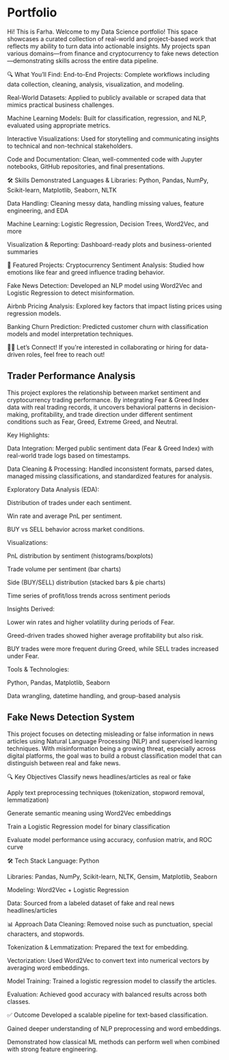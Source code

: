 # Portfolio
Hi! This is Farha. Welcome to my Data Science portfolio! This space showcases a curated collection of real-world and project-based work that reflects my ability to turn data into actionable insights. My projects span various domains—from finance and cryptocurrency to fake news detection—demonstrating skills across the entire data pipeline.

🔍 What You’ll Find:
End-to-End Projects: Complete workflows including data collection, cleaning, analysis, visualization, and modeling.

Real-World Datasets: Applied to publicly available or scraped data that mimics practical business challenges.

Machine Learning Models: Built for classification, regression, and NLP, evaluated using appropriate metrics.

Interactive Visualizations: Used for storytelling and communicating insights to technical and non-technical stakeholders.

Code and Documentation: Clean, well-commented code with Jupyter notebooks, GitHub repositories, and final presentations.

🛠️ Skills Demonstrated
Languages & Libraries: Python, Pandas, NumPy, Scikit-learn, Matplotlib, Seaborn, NLTK

Data Handling: Cleaning messy data, handling missing values, feature engineering, and EDA

Machine Learning: Logistic Regression, Decision Trees, Word2Vec, and more

Visualization & Reporting: Dashboard-ready plots and business-oriented summaries

📌 Featured Projects:
Cryptocurrency Sentiment Analysis: Studied how emotions like fear and greed influence trading behavior.

Fake News Detection: Developed an NLP model using Word2Vec and Logistic Regression to detect misinformation.

Airbnb Pricing Analysis: Explored key factors that impact listing prices using regression models.

Banking Churn Prediction: Predicted customer churn with classification models and model interpretation techniques.

👩‍💻 Let’s Connect!
If you're interested in collaborating or hiring for data-driven roles, feel free to reach out!





## Trader Performance Analysis
This project explores the relationship between market sentiment and cryptocurrency trading performance. By integrating Fear & Greed Index data with real trading records, it uncovers behavioral patterns in decision-making, profitability, and trade direction under different sentiment conditions such as Fear, Greed, Extreme Greed, and Neutral.

Key Highlights:

Data Integration: Merged public sentiment data (Fear & Greed Index) with real-world trade logs based on timestamps.

Data Cleaning & Processing: Handled inconsistent formats, parsed dates, managed missing classifications, and standardized features for analysis.

Exploratory Data Analysis (EDA):

Distribution of trades under each sentiment.

Win rate and average PnL per sentiment.

BUY vs SELL behavior across market conditions.

Visualizations:

PnL distribution by sentiment (histograms/boxplots)

Trade volume per sentiment (bar charts)

Side (BUY/SELL) distribution (stacked bars & pie charts)

Time series of profit/loss trends across sentiment periods

Insights Derived:

Lower win rates and higher volatility during periods of Fear.

Greed-driven trades showed higher average profitability but also risk.

BUY trades were more frequent during Greed, while SELL trades increased under Fear.

Tools & Technologies:

Python, Pandas, Matplotlib, Seaborn

Data wrangling, datetime handling, and group-based analysis






## Fake News Detection System
This project focuses on detecting misleading or false information in news articles using Natural Language Processing (NLP) and supervised learning techniques. With misinformation being a growing threat, especially across digital platforms, the goal was to build a robust classification model that can distinguish between real and fake news.

🔍 Key Objectives
Classify news headlines/articles as real or fake

Apply text preprocessing techniques (tokenization, stopword removal, lemmatization)

Generate semantic meaning using Word2Vec embeddings

Train a Logistic Regression model for binary classification

Evaluate model performance using accuracy, confusion matrix, and ROC curve

🛠️ Tech Stack
Language: Python

Libraries: Pandas, NumPy, Scikit-learn, NLTK, Gensim, Matplotlib, Seaborn

Modeling: Word2Vec + Logistic Regression

Data: Sourced from a labeled dataset of fake and real news headlines/articles

📊 Approach
Data Cleaning: Removed noise such as punctuation, special characters, and stopwords.

Tokenization & Lemmatization: Prepared the text for embedding.

Vectorization: Used Word2Vec to convert text into numerical vectors by averaging word embeddings.

Model Training: Trained a logistic regression model to classify the articles.

Evaluation: Achieved good accuracy with balanced results across both classes.

✅ Outcome
Developed a scalable pipeline for text-based classification.

Gained deeper understanding of NLP preprocessing and word embeddings.

Demonstrated how classical ML methods can perform well when combined with strong feature engineering.

